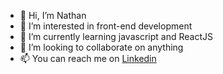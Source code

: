 - 👋 Hi, I’m Nathan
- 👀 I’m interested in front-end development
- 🌱 I’m currently learning javascript and ReactJS
- 💞️ I’m looking to collaborate on anything
- 📫 You can reach me on <a href=https://www.linkedin.com/in/nharvey1990/>Linkedin</a>

<!---
n-harvey/n-harvey is a ✨ special ✨ repository because its `README.md` (this file) appears on your GitHub profile.
You can click the Preview link to take a look at your changes.
--->
